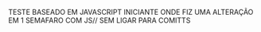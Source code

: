 TESTE BASEADO EM JAVASCRIPT INICIANTE ONDE FIZ UMA ALTERAÇÃO EM 1 SEMAFARO COM JS// SEM LIGAR PARA COMITTS
